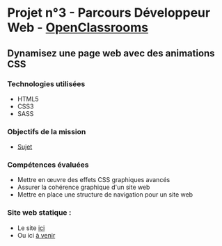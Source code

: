 # Projet n°3 - Parcours Développeur Web - [OpenClassrooms](https://openclassrooms.com/ "OpenClassrooms")

## Dynamisez une page web avec des animations CSS

### Technologies utilisées
 * HTML5
 * CSS3
* SASS

### Objectifs de la mission
* [Sujet](sujet)

### Compétences évaluées
* Mettre en œuvre des effets CSS graphiques avancés
* Assurer la cohérence graphique d'un site web
* Mettre en place une structure de navigation pour un site web

### Site web statique :

* Le site [ici](https://cynrim.github.io/Projet3-Ohmyfood/)
* Ou ici [à venir](a-venir)
